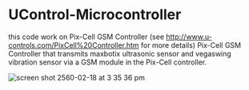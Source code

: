 # UControl-Microcontroller
this code work on Pix-Cell GSM Controller (see http://www.u-controls.com/PixCell%20Controller.htm for more details)
Pix-Cell GSM Controller that transmits maxbotix ultrasonic sensor and vegaswing vibration sensor via a GSM module in the Pix-Cell controller.

![screen shot 2560-02-18 at 3 35 36 pm](https://cloud.githubusercontent.com/assets/3277669/23091766/31362f7c-f5f0-11e6-8759-79296e75eb24.png)

